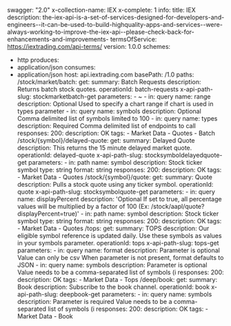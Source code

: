 swagger: "2.0"
x-collection-name: IEX
x-complete: 1
info:
  title: IEX
  description: the-iex-api-is-a-set-of-services-designed-for-developers-and-engineers--it-can-be-used-to-build-highquality-apps-and-services--were-always-working-to-improve-the-iex-api--please-check-back-for-enhancements-and-improvements-
  termsOfService: https://iextrading.com/api-terms/
  version: 1.0.0
schemes:
- http
produces:
- application/json
consumes:
- application/json
host: api.iextrading.com
basePath: /1.0
paths:
  /stock/market/batch:
    get:
      summary: Batch Requests
      description: Returns batch stock quotes.
      operationId: batch-requests
      x-api-path-slug: stockmarketbatch-get
      parameters:
      - ~
      - in: query
        name: range
        description: Optional  Used to specify a chart range if chart is used in types
          parameter
      - in: query
        name: symbols
        description: Optional  Comma delimited list of symbols limited to 100
      - in: query
        name: types
        description: Required  Comma delimited list of endpoints to call
      responses:
        200:
          description: OK
      tags:
      - Market Data
      - Quotes
      - Batch
  /stock/{symbol}/delayed-quote:
    get:
      summary: Delayed Quote
      description: This returns the 15 minute delayed market quote.
      operationId: delayed-quote
      x-api-path-slug: stocksymboldelayedquote-get
      parameters:
      - in: path
        name: symbol
        description: Stock ticker symbol
        type: string
        format: string
      responses:
        200:
          description: OK
      tags:
      - Market Data
      - Quotes
  /stock/{symbol}/quote:
    get:
      summary: Quote
      description: Pulls a stock quote using any ticker symbol.
      operationId: quote
      x-api-path-slug: stocksymbolquote-get
      parameters:
      - in: query
        name: displayPercent
        description: 'Optional If set to true, all percentage values will be multiplied
          by a factor of 100 (Ex: /stock/aapl/quote?displayPercent=true)'
      - in: path
        name: symbol
        description: Stock ticker symbol
        type: string
        format: string
      responses:
        200:
          description: OK
      tags:
      - Market Data
      - Quotes
  /tops:
    get:
      summary: TOPS
      description: Our eligible symbol reference is updated daily. Use these symbols
        as values in your symbols parameter.
      operationId: tops
      x-api-path-slug: tops-get
      parameters:
      - in: query
        name: format
        description: Parameter is optional Value can only be csv When parameter is
          not present, format defaults to JSON
      - in: query
        name: symbols
        description: Parameter is optional Value needs to be a comma-separated list
          of symbols (i
      responses:
        200:
          description: OK
      tags:
      - Market Data
      - Tops
  /deep/book:
    get:
      summary: Book
      description: Subscribe to the book channel.
      operationId: book
      x-api-path-slug: deepbook-get
      parameters:
      - in: query
        name: symbols
        description: Parameter is required Value needs to be a comma-separated list
          of symbols (i
      responses:
        200:
          description: OK
      tags:
      - Market Data
      - Book